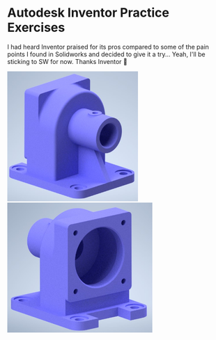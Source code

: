 # Autodesk Inventor Practice Exercises

I had heard Inventor praised for its pros compared to some of the pain points I found in Solidworks and decided to give it a try...
Yeah, I'll be sticking to SW for now. Thanks Inventor 🙂

<img src="https://github.com/mgrzb451/Inventor_fun/blob/main/misc_part0/ex0_a.jpg" width=300> <img src="https://github.com/mgrzb451/Inventor_fun/blob/main/misc_part0/ex0_b.jpg" width=333 height>
